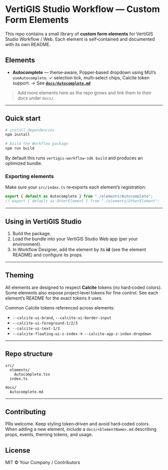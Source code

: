 # VertiGIS Studio Workflow — Custom Form Elements

This repo contains a small library of **custom form elements** for VertiGIS Studio Workflow / Web. Each element is self‑contained and documented with its own README.

## Elements

* **Autocomplete** — theme‑aware, Popper‑based dropdown using MUI’s `useAutocomplete`. ✓ selection tick, multi‑select chips, Calcite token support.
  → See **[`docs/Autocomplete.md`](./docs/Autocomplete.md)**

> Add more elements here as the repo grows and link them to their docs under `docs/`.

---

## Quick start

```bash
# install dependencies
npm install

# build the Workflow package
npm run build
```

By default this runs `vertigis-workflow-sdk build` and produces an optimized bundle.

### Exporting elements

Make sure your `src/index.ts` re‑exports each element’s registration:

```ts
export { default as Autocomplete } from "./elements/Autocomplete";
// export { default as OtherElement } from "./elements/OtherElement";
```

---

## Using in VertiGIS Studio

1. Build the package.
2. Load the bundle into your VertiGIS Studio Web app (per your environment).
3. In Workflow Designer, add the element by its **id** (see the element README) and configure its props.

---

## Theming

All elements are designed to respect **Calcite** tokens (no hard‑coded colors). Some elements also expose project‑level tokens for fine control. See each element’s README for the exact tokens it uses.

Common Calcite tokens referenced across elements:

* `--calcite-ui-brand`, `--calcite-ui-border-input`
* `--calcite-ui-foreground-1/2/3`
* `--calcite-ui-text-1/3`
* `--calcite-floating-ui-z-index` → `--calcite-app-z-index-dropdown`

---

## Repo structure

```
src/
  elements/
    Autocomplete.tsx
  index.ts

docs/
  Autocomplete.md
```

---

## Contributing

PRs welcome. Keep styling token‑driven and avoid hard‑coded colors. When adding a new element, include a `docs/<ElementName>.md` describing props, events, theming tokens, and usage.

## License

MIT © Your Company / Contributors
